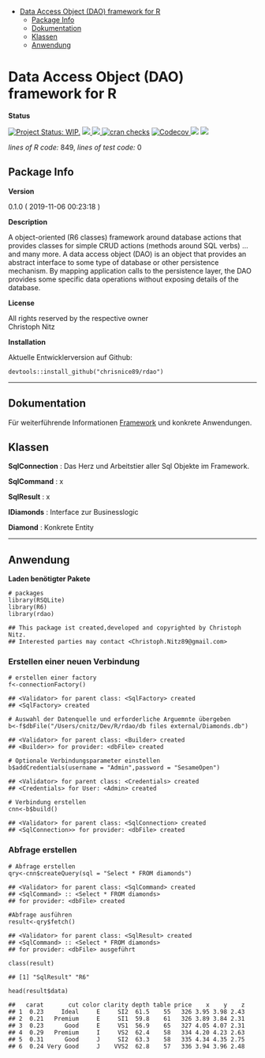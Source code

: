 -   [Data Access Object (DAO) framework for
    R](#data-access-object-dao-framework-for-r)
    -   [Package Info](#package-info)
    -   [Dokumentation](#dokumentation)
    -   [Klassen](#klassen)
    -   [Anwendung](#anwendung)

<!-- README.md is generated from README.Rmd. Please edit that file -->
Data Access Object (DAO) framework for R
========================================

**Status**

[![Project Status:
WIP.](https://www.repostatus.org/badges/latest/wip.svg)](http://www.repostatus.org/#wip)
<a href="https://travis-ci.org/chrisnice89/rdao">
<img src="https://api.travis-ci.org/chrisnice89/rdao.svg?branch=master">
<a/> <a href="https://cran.r-project.org/package=rdao">
<img src="http://www.r-pkg.org/badges/version/rdao"> </a> [![cran
checks](https://cranchecks.info/badges/summary/reshape)](https://cran.r-project.org/web/checks/check_results_reshape.html)
<a href="https://codecov.io/gh/chrisnice89/rdao">
<img src="https://codecov.io/gh/chrisnice89/rdao/branch/master/graph/badge.svg" alt="Codecov" />
</a> <img src="http://cranlogs.r-pkg.org/badges/grand-total/rdao">
<img src="http://cranlogs.r-pkg.org/badges/rdao">

*lines of R code:* 849, *lines of test code:* 0

Package Info
------------

**Version**

0.1.0 ( 2019-11-06 00:23:18 )

**Description**

A object-oriented (R6 classes) framework around database actions that
provides classes for simple CRUD actions (methods around SQL verbs) …
and many more. A data access object (DAO) is an object that provides an
abstract interface to some type of database or other persistence
mechanism. By mapping application calls to the persistence layer, the
DAO provides some specific data operations without exposing details of
the database.

**License**

All rights reserved by the respective owner <br>Christoph Nitz

**Installation**

Aktuelle Entwicklerversion auf Github:

    devtools::install_github("chrisnice89/rdao")

------------------------------------------------------------------------

Dokumentation
-------------

Für weiterführende Informationen
[Framework](docs/articles/Framework.html) und konkrete Anwendungen.

Klassen
-------

**SqlConnection** : Das Herz und Arbeitstier aller Sql Objekte im
Framework.

**SqlCommand** : x

**SqlResult** : x

**IDiamonds** : Interface zur Businesslogic

**Diamond** : Konkrete Entity

------------------------------------------------------------------------

Anwendung
---------

**Laden benötigter Pakete**

    # packages
    library(RSQLite)
    library(R6)
    library(rdao)

    ## This package ist created,developed and copyrighted by Christoph Nitz.
    ## Interested parties may contact <Christoph.Nitz89@gmail.com>

### Erstellen einer neuen Verbindung

    # erstellen einer factory
    f<-connectionFactory()

    ## <Validator> for parent class: <SqlFactory> created
    ## <SqlFactory> created

    # Auswahl der Datenquelle und erforderliche Arguemnte übergeben
    b<-f$dbFile("/Users/cnitz/Dev/R/rdao/db files external/Diamonds.db")

    ## <Validator> for parent class: <Builder> created
    ## <Builder>> for provider: <dbFile> created

    # Optionale Verbindungsparameter einstellen
    b$addCredentials(username = "Admin",password = "SesameOpen")

    ## <Validator> for parent class: <Credentials> created
    ## <Credentials> for User: <Admin> created

    # Verbindung erstellen
    cnn<-b$build()

    ## <Validator> for parent class: <SqlConnection> created
    ## <SqlConnection>> for provider: <dbFile> created

### Abfrage erstellen

    # Abfrage erstellen
    qry<-cnn$createQuery(sql = "Select * FROM diamonds")

    ## <Validator> for parent class: <SqlCommand> created
    ## <SqlCommand> :: <Select * FROM diamonds>
    ## for provider: <dbFile> created

    #Abfrage ausführen
    result<-qry$fetch()

    ## <Validator> for parent class: <SqlResult> created
    ## <SqlCommand> :: <Select * FROM diamonds>
    ## for provider: <dbFile> ausgeführt

    class(result)

    ## [1] "SqlResult" "R6"

    head(result$data)

    ##   carat       cut color clarity depth table price    x    y    z
    ## 1  0.23     Ideal     E     SI2  61.5    55   326 3.95 3.98 2.43
    ## 2  0.21   Premium     E     SI1  59.8    61   326 3.89 3.84 2.31
    ## 3  0.23      Good     E     VS1  56.9    65   327 4.05 4.07 2.31
    ## 4  0.29   Premium     I     VS2  62.4    58   334 4.20 4.23 2.63
    ## 5  0.31      Good     J     SI2  63.3    58   335 4.34 4.35 2.75
    ## 6  0.24 Very Good     J    VVS2  62.8    57   336 3.94 3.96 2.48
